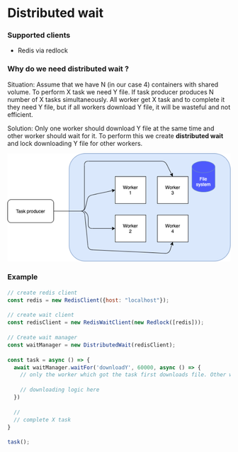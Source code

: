 # Distributed wait

### Supported clients
- Redis via redlock


### Why do we need distributed wait ?
Situation:
Assume that we have N (in our case 4) containers with shared volume. To perform X task we need Y file.
If task producer produces N number of X tasks simultaneously. All worker get X task and to complete it they need Y file, but if all workers download Y file, it will be wasteful and not efficient. 

Solution: Only one worker should download Y file at the same time and other worker should wait for it. To perform this we create **distributed wait** and lock downloading Y file for other workers.
                                    
![Diagram](https://raw.githubusercontent.com/Adizbek/distributed-wait/main/docs/DistributedWaitDiagram.png)

### Example
```js
// create redis client
const redis = new RedisClient({host: "localhost"});

// create wait client
const redisClient = new RedisWaitClient(new Redlock([redis]));

// Create wait manager
const waitManager = new DistributedWait(redisClient);

const task = async () => {
  await waitManager.waitFor('downloadY', 60000, async () => {
    // only the worker which got the task first downloads file. Other workers just wait and skip downloading phase

    // downloading logic here
  })

  //   
  // complete X task
}

task();
```
